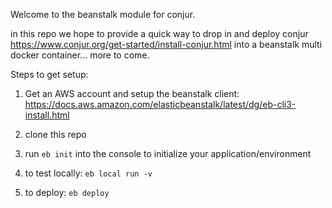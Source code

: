 Welcome to the beanstalk module for conjur.

in this repo we  hope to provide a quick way to drop in and deploy conjur https://www.conjur.org/get-started/install-conjur.html into a beanstalk multi docker container... more to come.



Steps to get setup:

1) Get an AWS account and setup the beanstalk client: https://docs.aws.amazon.com/elasticbeanstalk/latest/dg/eb-cli3-install.html

2) clone this repo

3) run `eb init` into the console to initialize your application/environment

4) to test locally: `eb local run -v`

5) to deploy: `eb deploy`
